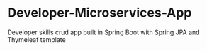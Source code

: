 # Developer-Microservices-App
Developer skills crud app built in Spring Boot with Spring JPA and Thymeleaf template
